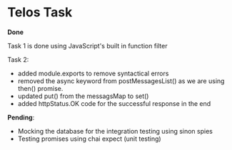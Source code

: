 # Telos Task

**Done**

Task 1 is done using JavaScript's built in function filter

Task 2:

- added module.exports to remove syntactical errors
- removed the async keyword from postMessagesList() as we are using then() promise.
- updated put() from the messagsMap to set()
- added httpStatus.OK code for the successful response in the end

**Pending**:

- Mocking the database for the integration testing using sinon spies
- Testing promises using chai expect (unit testing)
